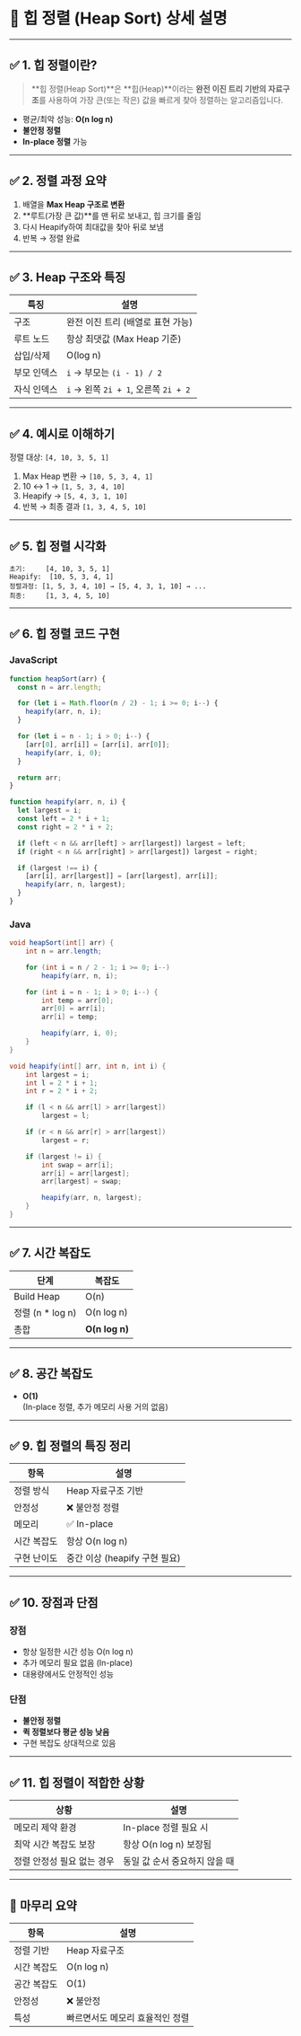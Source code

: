 
# 📘 힙 정렬 (Heap Sort) 상세 설명

---

## ✅ 1. 힙 정렬이란?

> **힙 정렬(Heap Sort)**은 **힙(Heap)**이라는 **완전 이진 트리 기반의 자료구조**를 사용하여 가장 큰(또는 작은) 값을 빠르게 찾아 정렬하는 알고리즘입니다.

- 평균/최악 성능: **O(n log n)**
- **불안정 정렬**
- **In-place 정렬** 가능

---

## ✅ 2. 정렬 과정 요약

1. 배열을 **Max Heap 구조로 변환**
2. **루트(가장 큰 값)**를 맨 뒤로 보내고, 힙 크기를 줄임
3. 다시 Heapify하여 최대값을 찾아 뒤로 보냄
4. 반복 → 정렬 완료

---

## ✅ 3. Heap 구조와 특징

| 특징 | 설명 |
|------|------|
| 구조 | 완전 이진 트리 (배열로 표현 가능) |
| 루트 노드 | 항상 최댓값 (Max Heap 기준) |
| 삽입/삭제 | O(log n) |
| 부모 인덱스 | `i` → 부모는 `(i - 1) / 2` |
| 자식 인덱스 | `i` → 왼쪽 `2i + 1`, 오른쪽 `2i + 2` |

---

## ✅ 4. 예시로 이해하기

정렬 대상: `[4, 10, 3, 5, 1]`

1. Max Heap 변환 → `[10, 5, 3, 4, 1]`
2. 10 ↔ 1 → `[1, 5, 3, 4, 10]`
3. Heapify → `[5, 4, 3, 1, 10]`
4. 반복 → 최종 결과 `[1, 3, 4, 5, 10]`

---

## ✅ 5. 힙 정렬 시각화

```
초기:     [4, 10, 3, 5, 1]
Heapify:  [10, 5, 3, 4, 1]
정렬과정: [1, 5, 3, 4, 10] → [5, 4, 3, 1, 10] → ...
최종:     [1, 3, 4, 5, 10]
```

---

## ✅ 6. 힙 정렬 코드 구현

### JavaScript

```javascript
function heapSort(arr) {
  const n = arr.length;

  for (let i = Math.floor(n / 2) - 1; i >= 0; i--) {
    heapify(arr, n, i);
  }

  for (let i = n - 1; i > 0; i--) {
    [arr[0], arr[i]] = [arr[i], arr[0]];
    heapify(arr, i, 0);
  }

  return arr;
}

function heapify(arr, n, i) {
  let largest = i;
  const left = 2 * i + 1;
  const right = 2 * i + 2;

  if (left < n && arr[left] > arr[largest]) largest = left;
  if (right < n && arr[right] > arr[largest]) largest = right;

  if (largest !== i) {
    [arr[i], arr[largest]] = [arr[largest], arr[i]];
    heapify(arr, n, largest);
  }
}
```

### Java

```java
void heapSort(int[] arr) {
    int n = arr.length;

    for (int i = n / 2 - 1; i >= 0; i--)
        heapify(arr, n, i);

    for (int i = n - 1; i > 0; i--) {
        int temp = arr[0];
        arr[0] = arr[i];
        arr[i] = temp;

        heapify(arr, i, 0);
    }
}

void heapify(int[] arr, int n, int i) {
    int largest = i;
    int l = 2 * i + 1;
    int r = 2 * i + 2;

    if (l < n && arr[l] > arr[largest])
        largest = l;

    if (r < n && arr[r] > arr[largest])
        largest = r;

    if (largest != i) {
        int swap = arr[i];
        arr[i] = arr[largest];
        arr[largest] = swap;

        heapify(arr, n, largest);
    }
}
```

---

## ✅ 7. 시간 복잡도

| 단계 | 복잡도 |
|------|--------|
| Build Heap | O(n) |
| 정렬 (n * log n) | O(n log n) |
| 총합 | **O(n log n)** |

---

## ✅ 8. 공간 복잡도

- **O(1)**  
(In-place 정렬, 추가 메모리 사용 거의 없음)

---

## ✅ 9. 힙 정렬의 특징 정리

| 항목 | 설명 |
|------|------|
| 정렬 방식 | Heap 자료구조 기반 |
| 안정성 | ❌ 불안정 정렬 |
| 메모리 | ✅ In-place |
| 시간 복잡도 | 항상 O(n log n) |
| 구현 난이도 | 중간 이상 (heapify 구현 필요)

---

## ✅ 10. 장점과 단점

### 장점

- 항상 일정한 시간 성능 O(n log n)
- 추가 메모리 필요 없음 (In-place)
- 대용량에서도 안정적인 성능

### 단점

- **불안정 정렬**
- **퀵 정렬보다 평균 성능 낮음**
- 구현 복잡도 상대적으로 있음

---

## ✅ 11. 힙 정렬이 적합한 상황

| 상황 | 설명 |
|------|------|
| 메모리 제약 환경 | In-place 정렬 필요 시 |
| 최악 시간 복잡도 보장 | 항상 O(n log n) 보장됨 |
| 정렬 안정성 필요 없는 경우 | 동일 값 순서 중요하지 않을 때

---

## 🎯 마무리 요약

| 항목 | 설명 |
|------|------|
| 정렬 기반 | Heap 자료구조 |
| 시간 복잡도 | O(n log n) |
| 공간 복잡도 | O(1) |
| 안정성 | ❌ 불안정 |
| 특성 | 빠르면서도 메모리 효율적인 정렬 |
